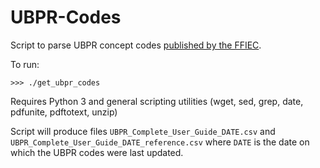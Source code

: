 # UBPR-Codes
Script to parse UBPR concept codes [published by the FFIEC](https://cdr.ffiec.gov/Public/DownloadUBPRUserGuide.aspx).

To run:

```
>>> ./get_ubpr_codes
```

Requires Python 3 and general scripting utilities (wget, sed, grep, date, pdfunite, pdftotext, unzip)

Script will produce files `UBPR_Complete_User_Guide_DATE.csv` and `UBPR_Complete_User_Guide_DATE_reference.csv` where `DATE` is the date on which the UBPR codes were last updated.
